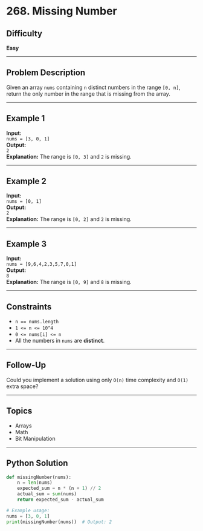 # 268. Missing Number

## Difficulty
**Easy**

---

## Problem Description

Given an array `nums` containing `n` distinct numbers in the range `[0, n]`, return the only number in the range that is missing from the array.

---

## Example 1
**Input:**  
`nums = [3, 0, 1]`  
**Output:**  
`2`  
**Explanation:** The range is `[0, 3]` and `2` is missing.

---

## Example 2
**Input:**  
`nums = [0, 1]`  
**Output:**  
`2`  
**Explanation:** The range is `[0, 2]` and `2` is missing.

---

## Example 3
**Input:**  
`nums = [9,6,4,2,3,5,7,0,1]`  
**Output:**  
`8`  
**Explanation:** The range is `[0, 9]` and `8` is missing.

---

## Constraints
- `n == nums.length`
- `1 <= n <= 10^4`
- `0 <= nums[i] <= n`
- All the numbers in `nums` are **distinct**.

---

## Follow-Up
Could you implement a solution using only `O(n)` time complexity and `O(1)` extra space?

---

## Topics
- Arrays
- Math
- Bit Manipulation

---

## Python Solution

```python
def missingNumber(nums):
    n = len(nums)
    expected_sum = n * (n + 1) // 2
    actual_sum = sum(nums)
    return expected_sum - actual_sum

# Example usage:
nums = [3, 0, 1]
print(missingNumber(nums))  # Output: 2
